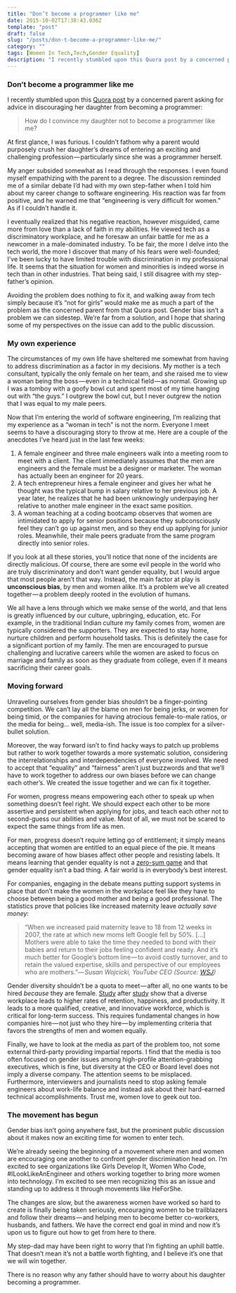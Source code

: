 ```yaml
---
title: "Don’t become a programmer like me"
date: 2015-10-02T17:38:43.036Z
template: "post"
draft: false
slug: "/posts/don-t-become-a-programmer-like-me/"
category: ""
tags: [Women In Tech,Tech,Gender Equality]
description: "I recently stumbled upon this Quora post by a concerned parent asking for advice in discouraging her daughter from becoming a programmer: At first glance, I was furious. I couldn’t fathom why a…"
---
```


### Don’t become a programmer like me

I recently stumbled upon this [Quora post](http://www.quora.com/How-do-I-convince-my-daughter-not-to-become-a-programmer-like-me) by a concerned parent asking for advice in discouraging her daughter from becoming a programmer:

> How do I convince my daughter not to become a programmer like me?

At first glance, I was furious. I couldn’t fathom why a parent would purposely crush her daughter’s dreams of entering an exciting and challenging profession — particularly since she was a programmer herself.

My anger subsided somewhat as I read through the responses. I even found myself empathizing with the parent to a degree. The discussion reminded me of a similar debate I’d had with my own step-father when I told him about my career change to software engineering. His reaction was far from positive, and he warned me that “engineering is very difficult for women.” As if I couldn’t handle it.

I eventually realized that his negative reaction, however misguided, came more from love than a lack of faith in my abilities. He viewed tech as a discriminatory workplace, and he foresaw an unfair battle for me as a newcomer in a male-dominated industry. To be fair, the more I delve into the tech world, the more I discover that many of his fears were well-founded; I’ve been lucky to have limited trouble with discrimination in my professional life. It seems that the situation for women and minorities is indeed worse in tech than in other industries. That being said, I still disagree with my step-father’s opinion.

Avoiding the problem does nothing to fix it, and walking away from tech simply because it’s “not for girls” would make me as much a part of the problem as the concerned parent from that Quora post. Gender bias isn’t a problem we can sidestep. We’re far from a solution, and I hope that sharing some of my perspectives on the issue can add to the public discussion.

### My own experience

The circumstances of my own life have sheltered me somewhat from having to address discrimination as a factor in my decisions. My mother is a tech consultant, typically the only female on her team, and she raised me to view a woman being the boss — even in a technical field — as normal. Growing up I was a tomboy with a goofy bowl cut and spent most of my time hanging out with “the guys.” I outgrew the bowl cut, but I never outgrew the notion that I was equal to my male peers.

Now that I’m entering the world of software engineering, I’m realizing that my experience as a “woman in tech” is not the norm. Everyone I meet seems to have a discouraging story to throw at me. Here are a couple of the anecdotes I’ve heard just in the last few weeks:

1.  A female engineer and three male engineers walk into a meeting room to meet with a client. The client immediately assumes that the men are engineers and the female must be a designer or marketer. The woman has actually been an engineer for 20 years.
2.  A tech entrepreneur hires a female engineer and gives her what he thought was the typical bump in salary relative to her previous job. A year later, he realizes that he had been unknowingly underpaying her relative to another male engineer in the exact same position.
3.  A woman teaching at a coding bootcamp observes that women are intimidated to apply for senior positions because they subconsciously feel they can’t go up against men, and so they end up applying for junior roles. Meanwhile, their male peers graduate from the same program directly into senior roles.

If you look at all these stories, you’ll notice that none of the incidents are directly malicious. Of course, there are some evil people in the world who are truly discriminatory and don’t want gender equality, but I would argue that most people aren’t that way. Instead, the main factor at play is **unconscious bias**, by men and women alike. It’s a problem we’ve all created together — a problem deeply rooted in the evolution of humans.

We all have a lens through which we make sense of the world, and that lens is greatly influenced by our culture, upbringing, education, etc. For example, in the traditional Indian culture my family comes from, women are typically considered the supporters. They are expected to stay home, nurture children and perform household tasks. This is definitely the case for a significant portion of my family. The men are encouraged to pursue challenging and lucrative careers while the women are asked to focus on marriage and family as soon as they graduate from college, even if it means sacrificing their career goals.

### Moving forward

Unraveling ourselves from gender bias shouldn’t be a finger-pointing competition. We can’t lay all the blame on men for being jerks, or women for being timid, or the companies for having atrocious female-to-male ratios, or the media for being… well, media-ish. The issue is too complex for a silver-bullet solution.

Moreover, the way forward isn’t to find hacky ways to patch up problems but rather to work together towards a more systematic solution, considering the interrelationships and interdependencies of everyone involved. We need to accept that “equality” and “fairness” aren’t just buzzwords and that we’ll have to work together to address our own biases before we can change each other’s. We created the issue together and we can fix it together.

For women, progress means empowering each other to speak up when something doesn’t feel right. We should expect each other to be more assertive and persistent when applying for jobs, and teach each other not to second-guess our abilities and value. Most of all, we must not be scared to expect the same things from life as men.

For men, progress doesn’t require letting go of entitlement; it simply means accepting that women are entitled to an equal piece of the pie. It means becoming aware of how biases affect other people and resisting labels. It means learning that gender equality is not a [zero-sum game](https://www.ted.com/talks/michael_kimmel_why_gender_equality_is_good_for_everyone_men_included) and that gender equality isn’t a bad thing. A fair world is in everybody’s best interest.

For companies, engaging in the debate means putting support systems in place that don’t make the women in the workplace feel like they have to choose between being a good mother and being a good professional. The statistics prove that policies like increased maternity leave _actually save money_:

> “When we increased paid maternity leave to 18 from 12 weeks in 2007, the rate at which new moms left Google fell by 50%. \[…\] Mothers were able to take the time they needed to bond with their babies and return to their jobs feeling confident and ready. And it’s much better for Google’s bottom line — to avoid costly turnover, and to retain the valued expertise, skills and perspective of our employees who are mothers.”— _Susan Wojcicki, YouTube CEO (Source:_ [_WSJ_](http://www.wsj.com/articles/susan-wojcicki-paid-maternity-leave-is-good-for-business-1418773756)_)_

Gender diversity shouldn’t be a quota to meet — after all, no one wants to be hired _because_ they are female. [Study](https://www.americanprogress.org/issues/labor/news/2012/07/12/11900/the-top-10-economic-facts-of-diversity-in-the-workplace/) after [study](http://www.theguardian.com/world/2015/sep/24/tackling-gender-inequality-could-add-12tn-to-world-economy-study-finds?CMP=share_btn_tw) show that a diverse workplace leads to higher rates of retention, happiness, and productivity. It leads to a more qualified, creative, and innovative workforce, which is critical for long-term success. This requires fundamental changes in how companies hire — not just who they hire — by implementing criteria that favors the strengths of men and women equally.

Finally, we have to look at the media as part of the problem too, not some external third-party providing impartial reports. I find that the media is too often focused on gender issues among high-profile attention-grabbing executives, which is fine, but diversity at the CEO or Board level does not imply a diverse company. The attention seems to be misplaced. Furthermore, interviewers and journalists need to stop asking female engineers about work-life balance and instead ask about their hard-earned technical accomplishments. Trust me, women love to geek out too.

### The movement has begun

Gender bias isn’t going anywhere fast, but the prominent public discussion about it makes now an exciting time for women to enter tech.

We’re already seeing the beginning of a movement where men and women are encouraging one another to confront gender discrimination head on. I’m excited to see organizations like Girls Develop It, Women Who Code, #ILookLikeAnEngineer and others working together to bring more women into technology. I’m excited to see men recognizing this as an issue and standing up to address it through movements like HeForShe.

The changes are slow, but the awareness women have worked so hard to create is finally being taken seriously, encouraging women to be trailblazers and follow their dreams — and helping men to become better co-workers, husbands, and fathers. We have the correct end goal in mind and now it’s upon us to figure out how to get from here to there.

My step-dad may have been right to worry that I’m fighting an uphill battle. That doesn’t mean it’s not a battle worth fighting, and I believe it’s one that we will win together.

There is no reason why any father should have to worry about his daughter becoming a programmer.

